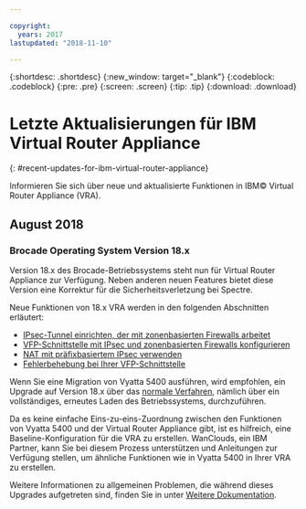 ```yaml
---

copyright:
  years: 2017
lastupdated: "2018-11-10"

---
```


{:shortdesc: .shortdesc}
{:new_window: target="_blank"}
{:codeblock: .codeblock}
{:pre: .pre}
{:screen: .screen}
{:tip: .tip}
{:download: .download}


# Letzte Aktualisierungen für IBM Virtual Router Appliance
{: #recent-updates-for-ibm-virtual-router-appliance}

Informieren Sie sich über neue und aktualisierte Funktionen in IBM© Virtual Router Appliance (VRA).

## August 2018
### Brocade Operating System Version 18.x
Version 18.x des Brocade-Betriebssystems steht nun für Virtual Router Appliance zur Verfügung. Neben anderen neuen Features bietet diese Version eine Korrektur für die Sicherheitsverletzung bei Spectre. 

Neue Funktionen von 18.x VRA werden in den folgenden Abschnitten erläutert:

* [IPsec-Tunnel einrichten, der mit zonenbasierten Firewalls arbeitet](/docs/infrastructure/virtual-router-appliance?topic=virtual-router-appliance-setting-up-an-ipsec-tunnel-that-works-with-zone-firewalls)
* [VFP-Schnittstelle mit IPsec und zonenbasierten Firewalls konfigurieren](/docs/infrastructure/virtual-router-appliance?topic=virtual-router-appliance-configuring-a-vfp-interface-with-ipsec-and-zone-firewalls)
* [NAT mit präfixbasiertem IPsec verwenden](/docs/infrastructure/virtual-router-appliance?topic=virtual-router-appliance-using-nat-with-prefix-based-ipsec)
* [Fehlerbehebung bei Ihrer VFP-Schnittstelle](/docs/infrastructure/virtual-router-appliance?topic=virtual-router-appliance-troubleshooting-your-vfp-interface)

Wenn Sie eine Migration von Vyatta 5400 ausführen, wird empfohlen, ein Upgrade auf Version 18.x über das [normale Verfahren](/docs/infrastructure/virtual-router-appliance?topic=virtual-router-appliance-upgrading-the-os), nämlich über ein vollständiges, erneutes Laden des Betriebssystems, durchzuführen.

Da es keine einfache Eins-zu-eins-Zuordnung zwischen den Funktionen von Vyatta 5400 und der Virtual Router Appliance gibt, ist es hilfreich, eine Baseline-Konfiguration für die VRA zu erstellen. WanClouds, ein IBM Partner, kann Sie bei diesem Prozess unterstützen und Anleitungen zur Verfügung stellen, um ähnliche Funktionen wie in Vyatta 5400 in Ihrer VRA zu erstellen.

Weitere Informationen zu allgemeinen Problemen, die während dieses Upgrades aufgetreten sind, finden Sie in unter [Weitere Dokumentation](/docs/infrastructure/virtual-router-appliance?topic=virtual-router-appliance-vyatta-5400-common-migration-issues).


